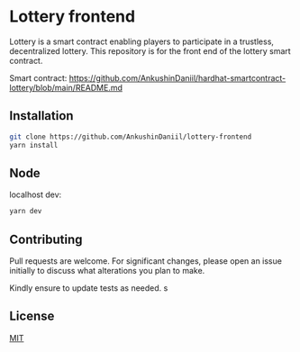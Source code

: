 # Lottery frontend
Lottery is a smart contract enabling players to participate in a trustless, decentralized lottery. This repository is for the front end of the lottery smart contract.

Smart contract: https://github.com/AnkushinDaniil/hardhat-smartcontract-lottery/blob/main/README.md

## Installation
```bash
git clone https://github.com/AnkushinDaniil/lottery-frontend
yarn install
```


## Node
localhost dev:
```bash
yarn dev
```

## Contributing

Pull requests are welcome. For significant changes, please open an issue initially to discuss what alterations you plan to make.

Kindly ensure to update tests as needed.
s
## License

[MIT](https://choosealicense.com/licenses/mit/)